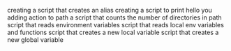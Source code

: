 creating a script that creates an alias
creating a script to print hello you
adding action to path
a script that counts the number of directories in path
script that reads environment variables
script that reads local env variables and functions
script that creates a new local variable
script that creates a new global variable
